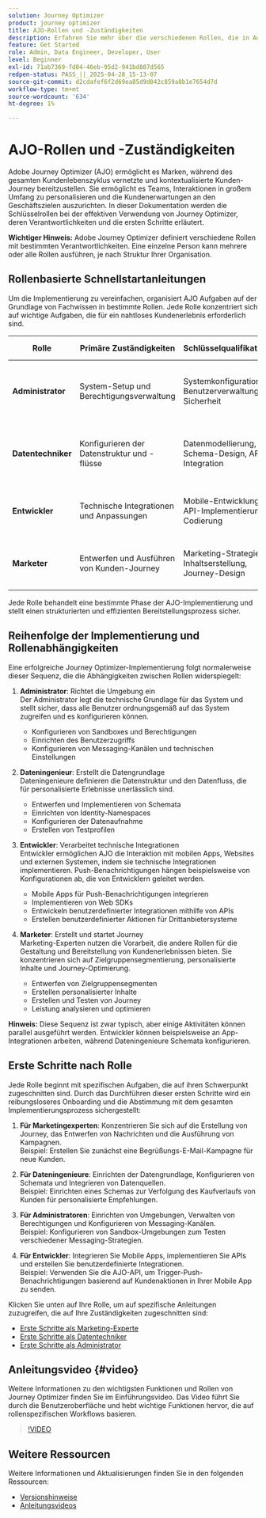 ```yaml
---
solution: Journey Optimizer
product: journey optimizer
title: AJO-Rollen und -Zuständigkeiten
description: Erfahren Sie mehr über die verschiedenen Rollen, die in Adobe Journey Optimizer involviert sind, und ihre Verantwortlichkeiten
feature: Get Started
role: Admin, Data Engineer, Developer, User
level: Beginner
exl-id: 71ab7369-fd84-46eb-95d2-941bd887d565
redpen-status: PASS_||_2025-04-28_15-13-07
source-git-commit: d2cdafef6f2d69ea85d9d042c859a8b1e7654d7d
workflow-type: tm+mt
source-wordcount: '634'
ht-degree: 1%

---
```



# AJO-Rollen und -Zuständigkeiten

Adobe Journey Optimizer (AJO) ermöglicht es Marken, während des gesamten Kundenlebenszyklus vernetzte und kontextualisierte Kunden-Journey bereitzustellen. Sie ermöglicht es Teams, Interaktionen in großem Umfang zu personalisieren und die Kundenerwartungen an den Geschäftszielen auszurichten. In dieser Dokumentation werden die Schlüsselrollen bei der effektiven Verwendung von Journey Optimizer, deren Verantwortlichkeiten und die ersten Schritte erläutert.

**Wichtiger Hinweis:** Adobe Journey Optimizer definiert verschiedene Rollen mit bestimmten Verantwortlichkeiten. Eine einzelne Person kann mehrere oder alle Rollen ausführen, je nach Struktur Ihrer Organisation.

## Rollenbasierte Schnellstartanleitungen

Um die Implementierung zu vereinfachen, organisiert AJO Aufgaben auf der Grundlage von Fachwissen in bestimmte Rollen. Jede Rolle konzentriert sich auf wichtige Aufgaben, die für ein nahtloses Kundenerlebnis erforderlich sind.

| Rolle | Primäre Zuständigkeiten | Schlüsselqualifikationen | Typische Aufgaben |
|-------------------|----------------------------------|--------------------------------|-----------------------------------------------|
| **Administrator** | System-Setup und Berechtigungsverwaltung | Systemkonfiguration, Benutzerverwaltung, Sicherheit | Konfigurieren von Sandboxes, Verwalten von Benutzern und Einrichten von Kanälen |
| **Datentechniker** | Konfigurieren der Datenstruktur und -flüsse | Datenmodellierung, Schema-Design, API-Integration | Einrichten von Schemata, Verwalten von Datensätzen, Konfigurieren von Datenquellen |
| **Entwickler** | Technische Integrationen und Anpassungen | Mobile-Entwicklung, API-Implementierung, Codierung | Mobile Apps integrieren, APIs implementieren, benutzerdefinierte Aktionen erstellen |
| **Marketer** | Entwerfen und Ausführen von Kunden-Journey | Marketing-Strategie, Inhaltserstellung, Journey-Design | Kampagnen erstellen, Journey entwerfen, Berichte analysieren |

Jede Rolle behandelt eine bestimmte Phase der AJO-Implementierung und stellt einen strukturierten und effizienten Bereitstellungsprozess sicher.

## Reihenfolge der Implementierung und Rollenabhängigkeiten

Eine erfolgreiche Journey Optimizer-Implementierung folgt normalerweise dieser Sequenz, die die Abhängigkeiten zwischen Rollen widerspiegelt:

1. **Administrator**: Richtet die Umgebung ein\
   Der Administrator legt die technische Grundlage für das System und stellt sicher, dass alle Benutzer ordnungsgemäß auf das System zugreifen und es konfigurieren können.
   * Konfigurieren von Sandboxes und Berechtigungen
   * Einrichten des Benutzerzugriffs
   * Konfigurieren von Messaging-Kanälen und technischen Einstellungen

2. **Dateningenieur**: Erstellt die Datengrundlage\
   Dateningenieure definieren die Datenstruktur und den Datenfluss, die für personalisierte Erlebnisse unerlässlich sind.
   * Entwerfen und Implementieren von Schemata
   * Einrichten von Identity-Namespaces
   * Konfigurieren der Datenaufnahme
   * Erstellen von Testprofilen

3. **Entwickler**: Verarbeitet technische Integrationen\
   Entwickler ermöglichen AJO die Interaktion mit mobilen Apps, Websites und externen Systemen, indem sie technische Integrationen implementieren. Push-Benachrichtigungen hängen beispielsweise von Konfigurationen ab, die von Entwicklern geleitet werden.
   * Mobile Apps für Push-Benachrichtigungen integrieren
   * Implementieren von Web SDKs
   * Entwickeln benutzerdefinierter Integrationen mithilfe von APIs
   * Erstellen benutzerdefinierter Aktionen für Drittanbietersysteme

4. **Marketer**: Erstellt und startet Journey\
   Marketing-Experten nutzen die Vorarbeit, die andere Rollen für die Gestaltung und Bereitstellung von Kundenerlebnissen bieten. Sie konzentrieren sich auf Zielgruppensegmentierung, personalisierte Inhalte und Journey-Optimierung.
   * Entwerfen von Zielgruppensegmenten
   * Erstellen personalisierter Inhalte
   * Erstellen und Testen von Journey
   * Leistung analysieren und optimieren

**Hinweis:** Diese Sequenz ist zwar typisch, aber einige Aktivitäten können parallel ausgeführt werden. Entwickler können beispielsweise an App-Integrationen arbeiten, während Dateningenieure Schemata konfigurieren.

## Erste Schritte nach Rolle

Jede Rolle beginnt mit spezifischen Aufgaben, die auf ihren Schwerpunkt zugeschnitten sind. Durch das Durchführen dieser ersten Schritte wird ein reibungsloseres Onboarding und die Abstimmung mit dem gesamten Implementierungsprozess sichergestellt:

1. **Für Marketingexperten**: Konzentrieren Sie sich auf die Erstellung von Journey, das Entwerfen von Nachrichten und die Ausführung von Kampagnen.\
   Beispiel: Erstellen Sie zunächst eine Begrüßungs-E-Mail-Kampagne für neue Kunden.

2. **Für Dateningenieure**: Einrichten der Datengrundlage, Konfigurieren von Schemata und Integrieren von Datenquellen.\
   Beispiel: Einrichten eines Schemas zur Verfolgung des Kaufverlaufs von Kunden für personalisierte Empfehlungen.

3. **Für Administratoren**: Einrichten von Umgebungen, Verwalten von Berechtigungen und Konfigurieren von Messaging-Kanälen.\
   Beispiel: Konfigurieren von Sandbox-Umgebungen zum Testen verschiedener Messaging-Strategien.

4. **Für Entwickler**: Integrieren Sie Mobile Apps, implementieren Sie APIs und erstellen Sie benutzerdefinierte Integrationen.\
   Beispiel: Verwenden Sie die AJO-API, um Trigger-Push-Benachrichtigungen basierend auf Kundenaktionen in Ihrer Mobile App zu senden.

Klicken Sie unten auf Ihre Rolle, um auf spezifische Anleitungen zuzugreifen, die auf Ihre Zuständigkeiten zugeschnitten sind:

* [Erste Schritte als Marketing-Experte](path/marketer.md)
* [Erste Schritte als Datentechniker](path/data-engineer.md)
* [Erste Schritte als Administrator](path/administrator.md)

## Anleitungsvideo {#video}

Weitere Informationen zu den wichtigsten Funktionen und Rollen von Journey Optimizer finden Sie im Einführungsvideo. Das Video führt Sie durch die Benutzeroberfläche und hebt wichtige Funktionen hervor, die auf rollenspezifischen Workflows basieren.

>[!VIDEO](https://video.tv.adobe.com/v/3432377?quality=12&captions=ger)

## Weitere Ressourcen

Weitere Informationen und Aktualisierungen finden Sie in den folgenden Ressourcen:
* [Versionshinweise](https://experienceleague.adobe.com/docs/journey-optimizer/using/rn/release-notes.html)
* [Anleitungsvideos](https://experienceleague.adobe.com/docs/journey-optimizer-learn/tutorials/overview.html?lang=de)